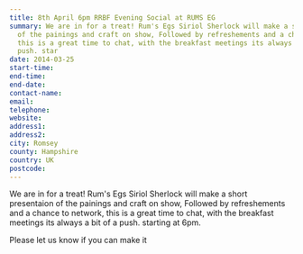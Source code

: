 ```yaml
---
title: 8th April 6pm RRBF Evening Social at RUMS EG
summary: We are in for a treat! Rum's Egs Siriol Sherlock will make a short presentaion
  of the painings and craft on show, Followed by refreshements and a chance to network,
  this is a great time to chat, with the breakfast meetings its always a bit of a
  push. star
date: 2014-03-25
start-time: 
end-time: 
end-date: 
contact-name: 
email: 
telephone: 
website: 
address1: 
address2: 
city: Romsey
county: Hampshire
country: UK
postcode: 
---
```

We are in for a treat! Rum's Egs Siriol Sherlock will make a short presentaion of the painings and craft on show, Followed by refreshements and a chance to network, this is a great time to chat, with the breakfast meetings its always a bit of a push. starting at 6pm.

Please let us know if you can make it

